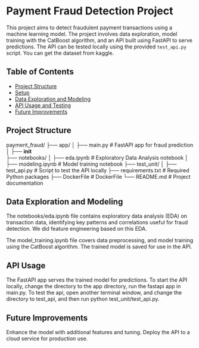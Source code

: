 # Payment Fraud Detection Project

This project aims to detect fraudulent payment transactions using a machine learning model. The project involves data exploration, model training with the CatBoost algorithm, and an API built using FastAPI to serve predictions. The API can be tested locally using the provided `test_api.py` script. You can get the dataset from kaggle.

## Table of Contents
- [Project Structure](#project-structure)
- [Setup](#setup)
- [Data Exploration and Modeling](#data-exploration-and-modeling)
- [API Usage and Testing](#api-usage-testing)
- [Future Improvements](#future-improvements)

## Project Structure
payment_fraud/
├── app/
│   ├── main.py               # FastAPI app for fraud prediction
│   ├── __init__              
├── notebooks/
│   ├── eda.ipynb             # Exploratory Data Analysis notebook
│   ├── modeling.ipynb        # Model training notebook
├── test_unit/
│   ├── test_api.py           # Script to test the API locally
├── requirements.txt          # Required Python packages
├── DockerFile                # DockerFile
└── README.md                 # Project documentation


## Data Exploration and Modeling
The notebooks/eda.ipynb file contains exploratory data analysis (EDA) on transaction data, identifying key patterns and correlations useful for fraud detection. We did feature engineering based on this EDA.

The model_training.ipynb file covers data preprocessing, and model training using the CatBoost algorithm. The trained model is saved for use in the API.

## API Usage
The FastAPI app serves the trained model for predictions. To start the API locally, change the directory to the app directory, run the fastapi app in main.py. To test the api, open another terminal window, and change the directory to test_api, and then run python test_unit/test_api.py.


## Future Improvements
Enhance the model with additional features and tuning.
Deploy the API to a cloud service for production use.